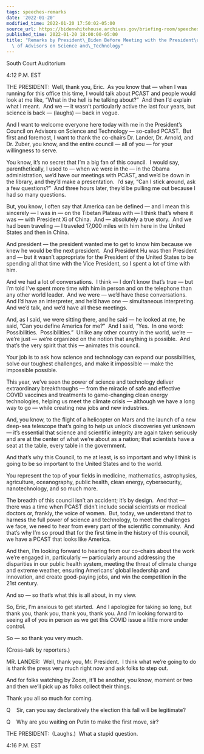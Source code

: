 ```yaml
---
tags: speeches-remarks
date: '2022-01-20'
modified_time: 2022-01-20 17:50:02-05:00
source_url: https://bidenwhitehouse.archives.gov/briefing-room/speeches-remarks/2022/01/20/remarks-by-president-biden-before-meeting-with-the-presidents-council-of-advisors-on-science-and-technology/
published_time: 2022-01-20 18:00:00-05:00
title: "Remarks by President\_Biden Before Meeting with the President\u2019s Council\
  \ of Advisors on Science and\_Technology"
---
```

 
South Court Auditorium

4:12 P.M. EST

THE PRESIDENT:  Well, thank you, Eric.  As you know that — when I was
running for this office this time, I would talk about PCAST and people
would look at me like, “What in the hell is he talking about?”  And then
I’d explain what I meant.  And we — it wasn’t particularly active the
last four years, but science is back — (laughs) — back in vogue.

And I want to welcome everyone here today with me in the President’s
Council on Advisors on Science and Technology — so-called PCAST.  But
first and foremost, I want to thank the co-chairs Dr. Lander, Dr.
Arnold, and Dr. Zuber, you know, and the entire council — all of you —
for your willingness to serve.

You know, it’s no secret that I’m a big fan of this council.  I would
say, parenthetically, I used to — when we were in the — in the Obama
administration, we’d have our meetings with PCAST, and we’d be down in
the library, and they’d make a presentation.  I’d say, “Can I stick
around, ask a few questions?”  And three hours later, they’d be pulling
me out because I had so many questions.

But, you know, I often say that America can be defined — and I mean this
sincerely — I was in — on the Tibetan Plateau with — I think that’s
where it was — with President Xi of China.  And — absolutely a true
story.  And we had been traveling — I traveled 17,000 miles with him
here in the United States and then in China. 

And president — the president wanted me to get to know him because we
knew he would be the next president.  And President Hu was then
President and — but it wasn’t appropriate for the President of the
United States to be spending all that time with the Vice President, so I
spent a lot of time with him. 

And we had a lot of conversations.  I think — I don’t know that’s true —
but I’m told I’ve spent more time with him in person and on the
telephone than any other world leader.  And we were — we’d have these
conversations.  And I’d have an interpreter, and he’d have one —
simultaneous interpreting.  And we’d talk, and we’d have all these
meetings. 

And, as I said, we were sitting there, and he said — he looked at me, he
said, “Can you define America for me?”  And I said, “Yes.  In one word:
Possibilities.  Possibilities.”  Unlike any other country in the world,
we’re — we’re just — we’re organized on the notion that anything is
possible.  And that’s the very spirit that this — animates this council.

Your job is to ask how science and technology can expand our
possibilities, solve our toughest challenges, and make it impossible —
make the impossible possible.

This year, we’ve seen the power of science and technology deliver
extraordinary breakthroughs — from the miracle of safe and effective
COVID vaccines and treatments to game-changing clean energy
technologies, helping us meet the climate crisis — although we have a
long way to go — while creating new jobs and new industries.

And, you know, to the flight of a helicopter on Mars and the launch of a
new deep-sea telescope that’s going to help us unlock discoveries yet
unknown — it’s essential that science and scientific integrity are again
taken seriously and are at the center of what we’re about as a nation;
that scientists have a seat at the table, every table in the
government. 

And that’s why this Council, to me at least, is so important and why I
think is going to be so important to the United States and to the world.

You represent the top of your fields in medicine, mathematics,
astrophysics, agriculture, oceanography, public health, clean energy,
cybersecurity, nanotechnology, and so much more.

The breadth of this council isn’t an accident; it’s by design.  And that
— there was a time when PCAST didn’t include social scientists or
medical doctors or, frankly, the voice of women.  But, today, we
understand that to harness the full power of science and technology, to
meet the challenges we face, we need to hear from every part of the
scientific community.  And that’s why I’m so proud that for the first
time in the history of this council, we have a PCAST that looks like
America. 

And then, I’m looking forward to hearing from our co-chairs about the
work we’re engaged in, particularly — particularly around addressing the
disparities in our public health system, meeting the threat of climate
change and extreme weather, ensuring Americans’ global leadership and
innovation, and create good-paying jobs, and win the competition in the
21st century.

And so — so that’s what this is all about, in my view. 

So, Eric, I’m anxious to get started.  And I apologize for taking so
long, but thank you, thank you, thank you, thank you. And I’m looking
forward to seeing all of you in person as we get this COVID issue a
little more under control. 

So — so thank you very much.

(Cross-talk by reporters.)

MR. LANDER:  Well, thank you, Mr. President.  I think what we’re going
to do is thank the press very much right now and ask folks to step out. 

And for folks watching by Zoom, it’ll be another, you know, moment or
two and then we’ll pick up as folks collect their things. 

Thank you all so much for coming.

Q    Sir, can you say declaratively the election this fall will be
legitimate?

Q    Why are you waiting on Putin to make the first move, sir?

THE PRESIDENT:  (Laughs.)  What a stupid question.

4:16 P.M. EST
